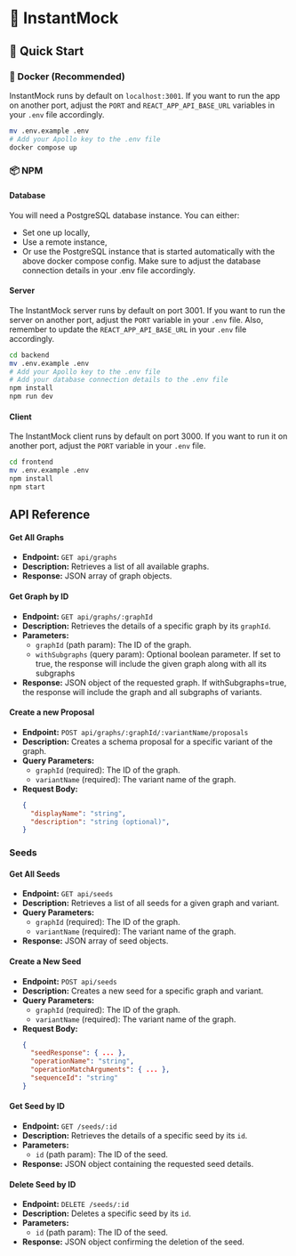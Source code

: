 # 🚀 InstantMock

## 🚀 Quick Start

### 🐳 Docker (Recommended)
InstantMock runs by default on `localhost:3001`. If you want to run the app on another port, adjust the `PORT` and `REACT_APP_API_BASE_URL` variables in your `.env` file accordingly.

```bash
mv .env.example .env
# Add your Apollo key to the .env file
docker compose up
```

### 📦 NPM
#### Database
You will need a PostgreSQL database instance. You can either:
- Set one up locally,
- Use a remote instance, 
- Or use the PostgreSQL instance that is started automatically with the above docker compose config.
Make sure to adjust the database connection details in your .env file accordingly.

#### Server
The InstantMock server runs by default on port 3001. If you want to run the server on another port, adjust the `PORT` variable in your `.env` file. Also, remember to update the `REACT_APP_API_BASE_URL` in your `.env` file accordingly.
```bash
cd backend
mv .env.example .env
# Add your Apollo key to the .env file
# Add your database connection details to the .env file
npm install
npm run dev
```

#### Client
The InstantMock client runs by default on port 3000. If you want to run it on another port, adjust the `PORT` variable in your `.env` file.
```bash
cd frontend
mv .env.example .env
npm install
npm start
```

## API Reference

#### Get All Graphs
- **Endpoint:** `GET api/graphs`
- **Description:** Retrieves a list of all available graphs.
- **Response:** JSON array of graph objects.

#### Get Graph by ID
- **Endpoint:** `GET api/graphs/:graphId`
- **Description:** Retrieves the details of a specific graph by its `graphId`.
- **Parameters:**
    - `graphId` (path param): The ID of the graph.
    - `withSubgraphs` (query param): Optional boolean parameter. If set to true, the response will include the given graph along with all its subgraphs
- **Response:** JSON object of the requested graph. If withSubgraphs=true, the response will include the graph and all subgraphs of variants.

#### Create a new Proposal
- **Endpoint:** `POST api/graphs/:graphId/:variantName/proposals`
- **Description:** Creates a schema proposal for a specific variant of the graph.
- **Query Parameters:**
    - `graphId` (required): The ID of the graph.
    - `variantName` (required): The variant name of the graph.
- **Request Body:**
  ```json
  {
    "displayName": "string",
    "description": "string (optional)",
  }

### Seeds

#### Get All Seeds
- **Endpoint:** `GET api/seeds`
- **Description:** Retrieves a list of all seeds for a given graph and variant.
- **Query Parameters:**
    - `graphId` (required): The ID of the graph.
    - `variantName` (required): The variant name of the graph.
- **Response:** JSON array of seed objects.

#### Create a New Seed
- **Endpoint:** `POST api/seeds`
- **Description:** Creates a new seed for a specific graph and variant.
- **Query Parameters:**
    - `graphId` (required): The ID of the graph.
    - `variantName` (required): The variant name of the graph.
- **Request Body:**
  ```json
  {
    "seedResponse": { ... },
    "operationName": "string",
    "operationMatchArguments": { ... },
    "sequenceId": "string"
  }

#### Get Seed by ID
- **Endpoint:** `GET /seeds/:id`
- **Description:** Retrieves the details of a specific seed by its `id`.
- **Parameters:**
    - `id` (path param): The ID of the seed.
- **Response:** JSON object containing the requested seed details.

#### Delete Seed by ID
- **Endpoint:** `DELETE /seeds/:id`
- **Description:** Deletes a specific seed by its `id`.
- **Parameters:**
    - `id` (path param): The ID of the seed.
- **Response:** JSON object confirming the deletion of the seed.

